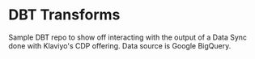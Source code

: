 # DBT Transforms
Sample DBT repo to show off interacting with the output of a Data Sync done with Klaviyo's CDP offering.  Data source is Google BigQuery.

